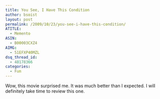 ```yaml
---
title: You See, I Have This Condition
author: bsoist
layout: post
permalink: /2009/10/23/you-see-i-have-this-condition/
ATITLE:
  - Memento
ASIN:
  - B00003CXZ4
AIMG:
  - 51EFXP40MZL
dsq_thread_id:
  - 48178366
categories:
  - Fun
---
```

Wow, this movie surprised me. It was much better than I expected. I will definitely take time to review this one.